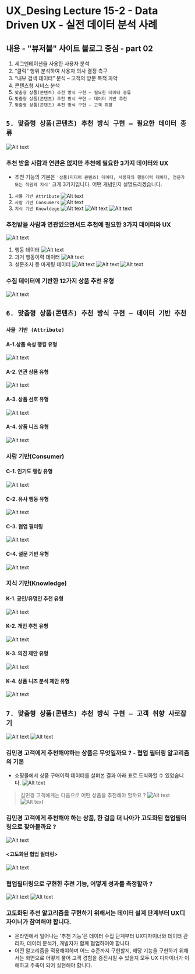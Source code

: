 # UX_Desing Lecture 15-2 - Data Driven UX - 실전 데이터 분석 사례

## 내용 - "뷰저블" 사이트 블로그 중심 - part 02
1. 세그멘테이션을 사용한 사용자 분석
2. “클릭” 행위 분석하여 사용자 의사 결정 촉구
3. “내부 검색 데이터” 분석 – 고객의 방문 목적 파악
4. 콘텐츠형 서비스 분석
5. `맞춤형 상품(콘텐츠) 추천 방식 구현 – 필요한 데이터 종류`
6. `맞춤형 상품(콘텐츠) 추천 방식 구현 – 데이터 기반 추천`
7. `맞춤형 상품(콘텐츠) 추천 방식 구현 – 고객 취향`


## `5. 맞춤형 상품(콘텐츠) 추천 방식 구현 – 필요한 데이터 종류`
![Alt text](image.png)
### 추천 받을 사람과 연관은 없지만 추천에 필요한 3가지 데이터와 UX
- 추천 기능의 기본은 `'상품(미디어 콘텐츠) 데이터, 사용자의 행동이력 데이터, 전문가 또는 직원의 지식'` 크게 3가지입니다. 어떤 개념인지 설명드리겠습니다.
1. `사물 기반 Attribute`
![Alt text](image-1.png)
2. `사람 기반 Consumers`
![Alt text](image-2.png)
3. `지식 기반 Knowldege`
![Alt text](image-3.png)
![Alt text](image-4.png)
![Alt text](image-5.png)
### 추천받을 사람과 연관있으면서도 추천에 필요한 3가지 데이터와 UX
![Alt text](image-6.png)
1. 행동 데이터
![Alt text](image-7.png)
2. 과거 행동이력 데이터
![Alt text](image-8.png)
3. 설문조사 등 마케팅 데이터
![Alt text](image-9.png)
![Alt text](image-10.png)
![Alt text](image-11.png)
### 수집 데이터에 기반한 12가지 상품 추천 유형
![Alt text](image-12.png)
## `6. 맞춤형 상품(콘텐츠) 추천 방식 구현 – 데이터 기반 추천`
### `사물 기반 (Attribute)`
#### A-1.상품 속성 랭킹 유형
![Alt text](image-13.png)
#### A-2. 연관 상품 유형
![Alt text](image-14.png)
#### A-3. 상품 선호 유형
![Alt text](image-15.png)
#### A-4. 상품 니즈 유형
![Alt text](image-16.png)
### 사람 기반(Consumer)
#### C-1. 인기도 랭킹 유형
![Alt text](image-17.png)
#### C-2. 유사 행동 유형
![Alt text](image-18.png)
#### C-3. 협업 필터링
![Alt text](image-19.png)
#### C-4. 설문 기반 유형
![Alt text](image-20.png)
### 지식 기반(Knowledge)
#### K-1. 공인/유명인 추천 유형
![Alt text](image-21.png)
#### K-2. 개인 추천 유형
![Alt text](image-22.png)
#### K-3. 의견 제안 유형
![Alt text](image-23.png)
#### K-4. 상품 니즈 분석 제안 유형
![Alt text](image-24.png)

## `7. 맞춤형 상품(콘텐츠) 추천 방식 구현 – 고객 취향 사로잡기`
![Alt text](image-25.png)
![Alt text](image-26.png)
### 김민경 고객에게 추천해야하는 상품은 무엇일까요 ? - 협업 필터링 알고리즘의 기본
- 쇼핑몰에서 상품 구매이력 데이터를 살펴본 결과 아래 표로 도식화할 수 있었습니다.
![Alt text](image-27.png)

> 김민경 고객에게는 다음으로 어떤 상품을 추천해야 할까요 ?
![Alt text](image-28.png)
![Alt text](image-29.png)

### 김민경 고객에게 추천해야 하는 상품, 한 걸음 더 나아가 고도화된 협업필터링으로 찾아볼까요 ?
![Alt text](image-30.png)
#### <고도화된 협업 필터링>
![Alt text](image-31.png)

### 협업필터링으로 구현한 추천 기능, 어떻게 성과를 측정할까 ?
![Alt text](image-32.png)
![Alt text](image-33.png)

### 고도화된 추천 알고리즘을 구현하기 위해서는 데이터 설계 단계부터 UX디자이너가 참여해야 합니다.
- 온라인에서 일어나는 '추천 기능'은 데이터 수집 단계부터 UX디자이너와 데이터 관리자, 데이터 분석가, 개발자가 함께 협업하여야 합니다.
- 어떤 알고리즘을 적용해야하며 어느 수준까지 구현할지, 해당 기능을 구현하기 위해서는 화면으로 어떻게 풀어 고객 경험을 증진시킬 수 있을지 모두 UX 디자이너가 이해하고 주축이 되어 실현해야 합니다.